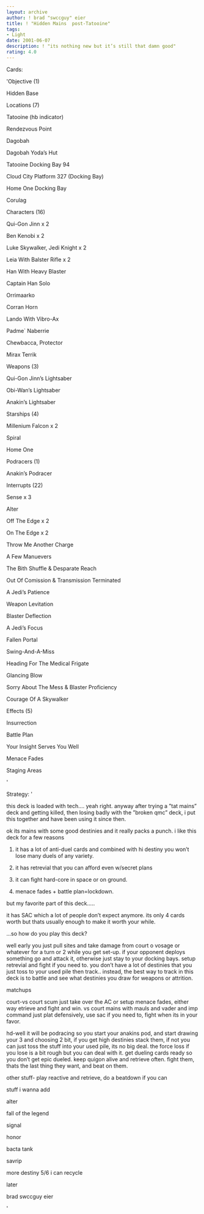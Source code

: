 ```yaml
---
layout: archive
author: ! brad "swccguy" eier
title: ! "Hidden Mains  post-Tatooine"
tags:
- Light
date: 2001-06-07
description: ! "its nothing new but it’s still that damn good"
rating: 4.0
---
```

Cards: 

'Objective (1)

Hidden Base


Locations (7)

Tatooine (hb indicator)

Rendezvous Point

Dagobah

Dagobah Yoda’s Hut

Tatooine Docking Bay 94

Cloud City Platform 327 (Docking Bay)

Home One Docking Bay

Corulag


Characters (16)

Qui-Gon Jinn x 2

Ben Kenobi x 2

Luke Skywalker, Jedi Knight x 2

Leia With Balster Rifle x 2

Han With Heavy Blaster

Captain Han Solo

Orrimaarko

Corran Horn

Lando With Vibro-Ax

Padme` Naberrie

Chewbacca, Protector

Mirax Terrik


Weapons (3)

Qui-Gon Jinn’s Lightsaber

Obi-Wan’s Lightsaber

Anakin’s Lightsaber


Starships (4)

Millenium Falcon x 2

Spiral

Home One


Podracers (1)

Anakin’s Podracer


Interrupts (22)

Sense x 3

Alter

Off The Edge x 2

On The Edge x 2

Throw Me Another Charge

A Few Manuevers

The Bith Shuffle & Desparate Reach

Out Of Comission & Transmission Terminated

A Jedi’s Patience

Weapon Levitation

Blaster Deflection

A Jedi’s Focus

Fallen Portal

Swing-And-A-Miss

Heading For The Medical Frigate

Glancing Blow

Sorry About The Mess & Blaster Proficiency

Courage Of A Skywalker


Effects (5)

Insurrection

Battle Plan

Your Insight Serves You Well

Menace Fades

Staging Areas




'

Strategy: '

this deck is loaded with tech.... yeah right.  anyway after trying a ”tat mains” deck and getting killed, then losing badly with the ”broken qmc” deck, i put this together and have been using it since then.


ok its mains with some good destinies and it really packs a punch. i like this deck for a few reasons

1. it has a lot of anti-duel cards and combined with hi destiny you won’t lose many duels of any variety.  

2. it has retrevial that you can afford even w/secret plans

3. it can fight hard-core in space or on ground.

4. menace fades + battle plan=lockdown.

but my favorite part of this deck.....

it has SAC which a lot of people don’t expect anymore. its only 4 cards worth but thats usually enough to make it worth your while.


...so how do you play this deck?

well early you just pull sites and take damage from court o vosage or whatever for a turn or 2 while you get set-up.  if your opponent deploys something go and attack it, otherwise just stay to your docking bays.  setup retrevial and fight if you need to.  you don’t have a lot of destinies that you just toss to your used pile then track.. instead, the best way to track in this deck is to battle and see what destinies you draw for weapons or attrition.  


matchups

court-vs court scum just take over the AC or setup menace fades, either way etrieve and fight and win.  vs court mains with mauls and vader and imp command just plat defensively, use sac if you need to, fight when its in your favor.


hd-well it will be podracing so you start your anakins pod, and start drawing your 3 and choosing 2 bit, if you get high destinies stack them, if not you can just toss the stuff into your used pile, its no big deal.  the force loss if you lose is a bit rough but you can deal with it.  get dueling cards ready so you don’t get epic dueled.  keep quigon alive and retrieve often.  fight them, thats the last thing they want, and beat on them.


other stuff- play reactive and retrieve, do a beatdown if you can



stuff i wanna add

alter

fall of the legend

signal

honor

bacta tank

savrip

more destiny 5/6 i can recycle


later

brad swccguy eier

'